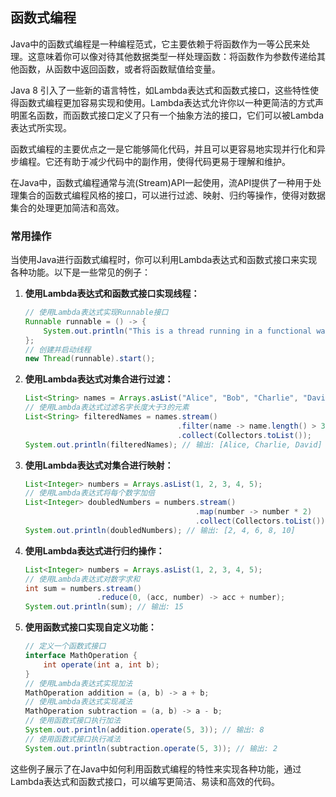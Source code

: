 ## 函数式编程

Java中的函数式编程是一种编程范式，它主要依赖于将函数作为一等公民来处理。这意味着你可以像对待其他数据类型一样处理函数：将函数作为参数传递给其他函数，从函数中返回函数，或者将函数赋值给变量。

Java 8 引入了一些新的语言特性，如Lambda表达式和函数式接口，这些特性使得函数式编程更加容易实现和使用。Lambda表达式允许你以一种更简洁的方式声明匿名函数，而函数式接口定义了只有一个抽象方法的接口，它们可以被Lambda表达式所实现。

函数式编程的主要优点之一是它能够简化代码，并且可以更容易地实现并行化和异步编程。它还有助于减少代码中的副作用，使得代码更易于理解和维护。

在Java中，函数式编程通常与流(Stream)API一起使用，流API提供了一种用于处理集合的函数式编程风格的接口，可以进行过滤、映射、归约等操作，使得对数据集合的处理更加简洁和高效。

### 常用操作

当使用Java进行函数式编程时，你可以利用Lambda表达式和函数式接口来实现各种功能。以下是一些常见的例子：

1. **使用Lambda表达式和函数式接口实现线程：**
   ```java
   // 使用Lambda表达式实现Runnable接口
   Runnable runnable = () -> {
       System.out.println("This is a thread running in a functional way.");
   };
   // 创建并启动线程
   new Thread(runnable).start();
   ```

2. **使用Lambda表达式对集合进行过滤：**
   
   ```java
   List<String> names = Arrays.asList("Alice", "Bob", "Charlie", "David");
   // 使用Lambda表达式过滤名字长度大于3的元素
   List<String> filteredNames = names.stream()
                                     .filter(name -> name.length() > 3)
                                     .collect(Collectors.toList());
   System.out.println(filteredNames); // 输出: [Alice, Charlie, David]
   ```
   
3. **使用Lambda表达式对集合进行映射：**
   
   ```java
   List<Integer> numbers = Arrays.asList(1, 2, 3, 4, 5);
   // 使用Lambda表达式将每个数字加倍
   List<Integer> doubledNumbers = numbers.stream()
                                         .map(number -> number * 2)
                                         .collect(Collectors.toList());
   System.out.println(doubledNumbers); // 输出: [2, 4, 6, 8, 10]
   ```
   
4. **使用Lambda表达式进行归约操作：**
   ```java
   List<Integer> numbers = Arrays.asList(1, 2, 3, 4, 5);
   // 使用Lambda表达式对数字求和
   int sum = numbers.stream()
                   .reduce(0, (acc, number) -> acc + number);
   System.out.println(sum); // 输出: 15
   ```

5. **使用函数式接口实现自定义功能：**
   ```java
   // 定义一个函数式接口
   interface MathOperation {
       int operate(int a, int b);
   }
   // 使用Lambda表达式实现加法
   MathOperation addition = (a, b) -> a + b;
   // 使用Lambda表达式实现减法
   MathOperation subtraction = (a, b) -> a - b;
   // 使用函数式接口执行加法
   System.out.println(addition.operate(5, 3)); // 输出: 8
   // 使用函数式接口执行减法
   System.out.println(subtraction.operate(5, 3)); // 输出: 2
   ```

这些例子展示了在Java中如何利用函数式编程的特性来实现各种功能，通过Lambda表达式和函数式接口，可以编写更简洁、易读和高效的代码。